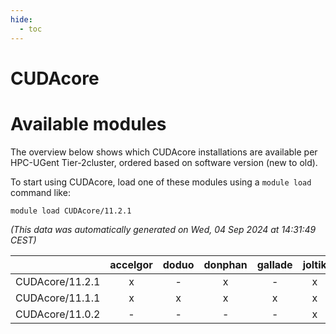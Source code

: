 ```yaml
---
hide:
  - toc
---
```


CUDAcore
========

# Available modules


The overview below shows which CUDAcore installations are available per HPC-UGent Tier-2cluster, ordered based on software version (new to old).

To start using CUDAcore, load one of these modules using a `module load` command like:

```shell
module load CUDAcore/11.2.1
```

*(This data was automatically generated on Wed, 04 Sep 2024 at 14:31:49 CEST)*  

| |accelgor|doduo|donphan|gallade|joltik|shinx|skitty|
| :---: | :---: | :---: | :---: | :---: | :---: | :---: | :---: |
|CUDAcore/11.2.1|x|-|x|-|x|-|-|
|CUDAcore/11.1.1|x|x|x|x|x|-|x|
|CUDAcore/11.0.2|-|-|-|-|x|-|-|
